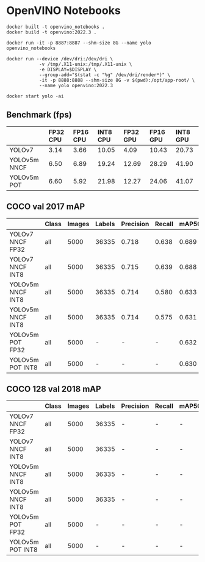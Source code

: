 # OpenVINO Notebooks

```bash=
docker built -t openvino_notebooks .
docker build -t openvino:2022.3 .
```

```bash=
docker run -it -p 8887:8887 --shm-size 8G --name yolo openvino_notebooks
```

```bash=
docker run --device /dev/dri:/dev/dri \
            -v /tmp/.X11-unix:/tmp/.X11-unix \
            -e DISPLAY=$DISPLAY \
            --group-add="$(stat -c "%g" /dev/dri/render*)" \
            -it -p 8888:8888 --shm-size 8G -v $(pwd):/opt/app-root/ \ 
            --name yolo openvino:2022.3
```

```bash=
docker start yolo -ai
```


## Benchmark (fps)

|              | FP32 CPU | FP16 CPU | INT8 CPU | FP32 GPU | FP16 GPU | INT8 GPU |
| :----------- | :------- | :------- | :------- | :------- | :------- | :------- |
| YOLOv7       | 3.14     | 3.66     | 10.05    | 4.09     | 10.43    | 20.73    |
| YOLOv5m NNCF | 6.50     | 6.89     | 19.24    | 12.69    | 28.29    | 41.90    |
| YOLOv5m POT  | 6.60     | 5.92     | 21.98    | 12.27    | 24.06    | 41.07    |


## COCO val 2017 mAP

|                   | Class | Images | Labels | Precision | Recall | mAP50 | mAP   |
| :---------------- | :---- | :----- | :----- | :-------- | :----- | :---- | :---- |
| YOLOv7 NNCF FP32  | all   | 5000   | 36335  | 0.718     | 0.638  | 0.689 | 0.495 |
| YOLOv7 NNCF INT8  | all   | 5000   | 36335  | 0.715     | 0.639  | 0.688 | 0.491 |
| YOLOv5m NNCF INT8 | all   | 5000   | 36335  | 0.714     | 0.580  | 0.633 | 0.448 |
| YOLOv5m NNCF INT8 | all   | 5000   | 36335  | 0.714     | 0.575  | 0.631 | 0.443 |
| YOLOv5m POT FP32  | all   | 5000   | -      | -         | -      | 0.632 | 0.447 |
| YOLOv5m POT INT8  | all   | 5000   | -      | -         | -      | 0.630 | 0.441 |

## COCO 128 val 2018 mAP

|                   | Class | Images | Labels | Precision | Recall | mAP50 | mAP  |
| :---------------- | :---- | :----- | :----- | :-------- | :----- | :---- | :--- |
| YOLOv7 NNCF FP32  | all   | 5000   | 36335  | -         | -      | -     | -    |
| YOLOv7 NNCF INT8  | all   | 5000   | 36335  | -         | -      | -     | -    |
| YOLOv5m NNCF INT8 | all   | 5000   | 36335  | -         | -      | -     | -    |
| YOLOv5m NNCF INT8 | all   | 5000   | 36335  | -         | -      | -     | -    |
| YOLOv5m POT FP32  | all   | 5000   | -      | -         | -      | -     | -    |
| YOLOv5m POT INT8  | all   | 5000   | -      | -         | -      | -     | -    |

